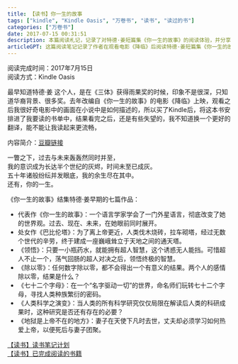 ```yaml
---
title: 【读书】你一生的故事
tags: ["kindle", "Kindle Oasis", "万卷书", "读书", "读过的书"]
categories: ["万卷书"]
date: 2017-07-15 00:31:51
description: 本篇阅读札记，记录了对特德·姜短篇集《你一生的故事》的阅读体验，并分享了对此书各篇故事内容的概述与些许译本感想。
articleGPT: 这篇阅读笔记记录了作者在观看电影《降临》后阅读特德·姜短篇集《你一生的故事》的感受，该书收录了七篇探讨时间、语言、智能等主题的科幻小说，但阅读体验令作者略感失望。
---
```


阅读完成时间：2017年7月15日  
阅读方式：Kindle Oasis  
  
最早知道特德·姜
这个人，是在《三体》获得雨果奖的时候，印象不是很深，只知道华裔背景、很多奖。去年改编自《你一生的故事》的电影《降临》上映，观看之后我很好奇电影中的画面在小说中是如何描述的，所以买了Kindle后，将这本书安排进了我要读的书单中，结果看完之后，还是有些失望的，我不知道换一个更好的翻译，能不能让我读起来更流畅，

内容简介：[豆瓣链接](https://book.douban.com/subject/26295448/)

一瞥之下，过去与未来轰轰然同时并至，  
我的意识成为长达半个世纪的灰烬，时间未至已成灰。  
五十年诸般纷纭并发眼底，我的余生尽在其中。  
还有，你的一生。

《你一生的故事》结集特德·姜早期的七篇作品：

  * 代表作《你一生的故事》：一个语言学家学会了一门外星语言，彻底改变了她的世界观。过去、现在、未来，在她眼前同时展开。
  * 处女作《巴比伦塔》：为了离上帝更近，人类伐木烧砖，拉车砌塔，经过无数个世代的辛劳，终于建成一座巍峨耸立于天地之间的通天塔。
  * 《领悟》：只要一小瓶药水，就能拥有超人智慧，这个诱惑无人能挡。可惜超人不止一个，荡气回肠的超人对决之后，领悟终极的智慧。
  * 《除以零》：任何数字除以零，都不会得出一个有意义的结果。两个人的感情除以零，结果是什么？
  * 《七十二个字母》：在一个“名字驱动一切”的世界，命名师们玩转七十二个字母，寻找人类种族繁衍的密码。
  * 《人类科学之演变》：当人类的所有科学研究仅仅局限在解读后人类的科研成果时，这种研究是否还有存在的必要？
  * 《地狱是上帝不在的地方》：妻子在天使下凡时去世，丈夫却必须学习如何热爱上帝，以便死后与妻子团聚。

[【读书】读书笔记计划](./2016-11-14-reading-plan)  
[【读书】已完成阅读的书籍](./2017-03-15-reading-done)
